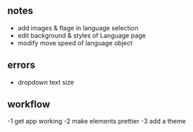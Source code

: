 ## notes
- add images & flage in language selection
- edit background & styles of Language page
- modify move speed of language object

## errors
- dropdown text size

## workflow 
-1 get app working
-2 make elements prettier
-3 add a theme
